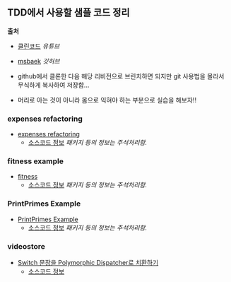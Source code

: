 ## TDD에서 사용할 샘플 코드 정리

**출처**
* [클린코드](https://www.youtube.com/playlist?list=PLuLb6MC4SOvXCRePHrb4e-EYadjZ9KHyH) _유튜브_
* [msbaek](https://github.com/msbaek/) _깃허브_

* github에서 클론한 다음 해당 리비전으로 브린치하면 되지만 git 사용법을 몰라서 무식하게 복사하여 저장함...
* 머리로 아는 것이 아니라 몸으로 익혀야 하는 부분으로 실습을 해보자!!

### expenses refactoring

* [expenses refactoring](https://www.youtube.com/watch?v=3MTf43_RcVM)
    - [소스코드 정보](https://github.com/msbaek/expense/commit/114deae805259d0dc6c3b7bdbba97e2f2bdc55f5?diff=unified) _패키지 등의 정보는 주석처리함._

### fitness example

* [fitness](https://github.com/msbaek/fitness-example)
    - [소스코드 정보](https://github.com/msbaek/fitness-example/commit/464fe42929b93fefcb9b99980db76ec1c34a3881#diff-0494caf1dfbc3a4ff5b53428cae27fc3) _패키지 등의 정보는 주석처리함._

### PrintPrimes Example

* [PrintPrimes Example](https://github.com/msbaek/print-prime)
    - [소스코드 정보](https://github.com/msbaek/print-prime/commit/c9e14d7e0d506c8b3b037cd86b0cb7737ac0a07b#diff-25d902c24283ab8cfbac54dfa101ad31)  _패키지 등의 정보는 주석처리함._

### videostore

* [Switch 문장을 Polymorphic Dispatcher로 치환하기](https://github.com/msbaek/videostore)
    - [소스코드 정보](https://github.com/msbaek/videostore/commit/96948b22da842093c291ff876845bfc485710ab4#diff-25d902c24283ab8cfbac54dfa101ad31)
